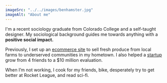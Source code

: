 ```yaml
---
imageSrc: "../../images/benhamster.jpg"
imageAlt: "About me"
---
```


I'm a recent sociology graduate from Colorado College and a self-taught designer. My sociological background guides me towards anything with a **positive social impact.**

Previously, I set up an [ecommerce site](https://phxfood.coop/pages/about-the-co-op) to sell fresh produce from local farms to underserved communities in my hometown. I also helped a [startup](https://contenda.co) grow from 4 friends to a $10 million evaluation. 

When I’m not working, I cook for my friends, bike, desperately try to get better at Rocket League, and read sci-fi.

